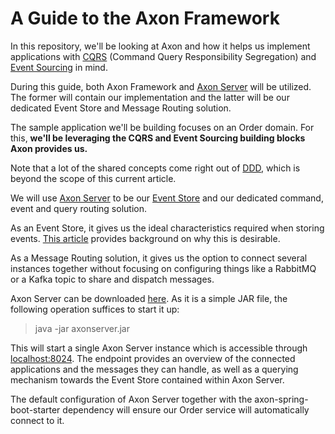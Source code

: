 # A Guide to the Axon Framework

In this repository, we'll be looking at Axon and how it helps us implement applications
with [CQRS](https://martinfowler.com/bliki/CQRS.html) (Command Query Responsibility Segregation)
and [Event Sourcing](https://martinfowler.com/eaaDev/EventSourcing.html) in mind.

During this guide, both Axon Framework and [Axon Server](https://axoniq.io/product-overview/axon-server) will be
utilized. The former will contain our implementation and the latter will be our dedicated Event Store and Message
Routing solution.

The sample application we'll be building focuses on an Order domain. For this, **we'll be leveraging the CQRS and Event
Sourcing building blocks Axon provides us.**

Note that a lot of the shared concepts come right out of [DDD](https://en.wikipedia.org/wiki/Domain-driven_design),
which is beyond the scope of this current article.

We will use [Axon Server](https://axoniq.io/product-overview/axon-server) to be
our [Event Store](https://en.wikipedia.org/wiki/Event_store) and our dedicated command, event and query routing
solution.

As an Event Store, it gives us the ideal characteristics required when storing
events. [This article](https://axoniq.io/blog-overview/eventstore) provides background on why this is desirable.

As a Message Routing solution, it gives us the option to connect several instances together without focusing on
configuring things like a RabbitMQ or a Kafka topic to share and dispatch messages.

Axon Server can be downloaded [here](https://download.axoniq.io/axonserver/AxonServer.zip). As it is a simple JAR file,
the following operation suffices to start it up:

> java -jar axonserver.jar

This will start a single Axon Server instance which is accessible through [localhost:8024](http://localhost:8024/). The
endpoint provides an overview of the connected applications and the messages they can handle, as well as a querying
mechanism towards the Event Store contained within Axon Server.

The default configuration of Axon Server together with the axon-spring-boot-starter dependency will ensure our Order
service will automatically connect to it.

